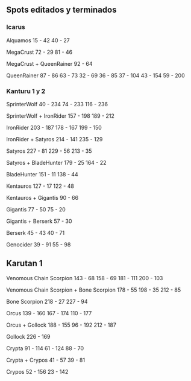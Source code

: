 ## Spots editados y terminados

### Icarus

Alquamos
15 - 42
40 - 27

MegaCrust
72 - 29
81 - 46

MegaCrust + QueenRainer
92 - 64

QueenRainer
87 - 86
63 - 73
32 - 69
36 - 85
37 - 104
43 - 154
59 - 200

### Kanturu 1 y 2

SprinterWolf
40 - 234
74 - 233
116 - 236

SprinterWolf + IronRider
157 - 198
189 - 212

IronRider
203 - 187
178 - 167
199 - 150

IronRider + Satyros
214 - 141
235 - 129

Satyros
227 - 81
229 - 56
213 - 35

Satyros + BladeHunter
179 - 25
164 - 22

BladeHunter
151 - 11
138 - 44

Kentauros
127 - 17
122 - 48

Kentauros + Gigantis
90 - 66

Gigantis
77 - 50
75 - 20

Gigantis + Berserk
57 - 30

Berserk
45 - 43
40 - 71

Genocider
39 - 91
55 - 98

## Karutan 1

Venomous Chain Scorpion
143 - 68
158 - 69
181 - 111
200 - 103

Venomous Chain Scorpion + Bone Scorpion
178 - 55
198 - 35
212 - 85

Bone Scorpion
218 - 27
227 - 94

Orcus
139 - 160
167 - 174
110 - 177

Orcus + Gollock
188 - 155
96 - 192
212 - 187

Gollock
226 - 169

Crypta
91 - 114
61 - 124
88 - 70

Crypta + Crypos
41 - 57
39 - 81

Crypos
52 - 156
23 - 142